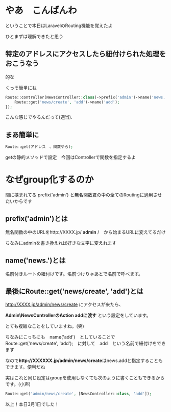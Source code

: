 # やあ　こんばんわ
ということで本日はLaravelのRouting機能を覚えたよ

ひとまずは理解できたと思う

## 特定のアドレスにアクセスしたら紐付けられた処理をおこうなう

的な

くっそ簡単にね

```PHP
Route::controller(NewsController::class)->prefix('admin')->name('news.')->group(function(){
    Route::get('news/create', 'add')->name('add');
});
```

こんな感じでやるんだって(適当).


## まあ簡単に

```PHP
Route::get(アドレス　、関数やら);
```
getの静的メソッドで設定　今回はControllerで関数を指定するよ

# なぜgroup化するのか

間に挟まれてる prefix('admin') と無名関数君の中の全てのRoutingに適用させたいからです

## prefix('admin')とは

無名関数の中のURLをhttp://XXXX.jp/ **admin** /　から始まるURLに変えてるだけ

ちなみにadminを書き換えれば好きな文字に変えれます

## name('news.')とは

名前付きルートの紐付けです。名前つけりゃあとで名前で呼べます。

## 最後にRoute::get('news/create', 'add')とは

http://XXXX.jp/admin/news/create にアクセスが来たら、

**Admin\NewsControllerのAction addに渡す** という設定をしています。

とても複雑なことをしていますね。(笑)

ちなみにこっちにも　name('add')　としていることで　Route::get('news/create', 'add');　に対して　add　という名前で紐付けをできます

なので**http\://XXXXXX.jp/admin/news/create**はnews.addと指定することもできます。便利だね


実はこれと同じ設定はgroupを使用しなくても次のように書くこともできるからです。(小声)

```PHP
Route::get('admin/news/create', [NewsController::class, 'add']);
```

以上！本日3月1日でした！
